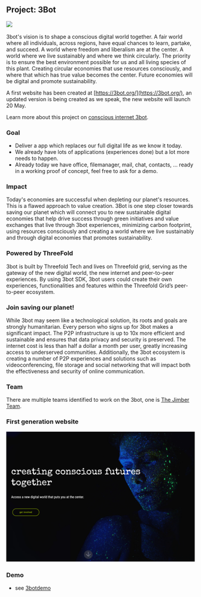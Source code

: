 ## Project: 3Bot

![](https://www.consciousinternet.org/threefold/info/projects/3bot/3bot.jpg
)

3bot's vision is to shape a conscious digital world together. A fair world where all individuals, across regions, have equal chances to learn, partake, and succeed. A world where freedom and liberalism are at the center. A world where we live sustainably and where we think circularly. The priority is to ensure the best environment possible for us and all living species of this plant. Creating circular economies that use resources consciously, and where that which has true value becomes the center. Future economies will be digital and promote sustainability.

A first website has been created at [https://3bot.org/](https://3bot.org/), an updated version is being created as we speak, the new website will launch 20 May.

Learn more about this project on [conscious internet 3bot](https://www.consciousinternet.org/index.html#/projects/3bot).

### Goal

- Deliver a app which replaces our full digital life as we know it today.
- We already have lots of applications (experiences done) but a lot more needs to happen.
- Already today we have office, filemanager, mail, chat, contacts, ... ready in a working proof of concept, feel free to ask for a demo.

### Impact

Today's economies are successful when depleting our planet's resources. This is a flawed approach to value creation. 3Bot is one step closer towards saving our planet which will connect you to new sustainable digital economies that help drive success through green initiatives and value exchanges that live through 3bot experiences, minimizing carbon footprint, using resources consciously and creating a world where we live sustainably and through digital economies that promotes sustainability.


### Powered by ThreeFold

3bot is built by Threefold Tech and lives on Threefold grid, serving as the gateway of the new digital world, the new internet and peer-to-peer experiences. By using 3bot SDK, 3bot users could create their own experiences, functionalities and features within the Threefold Grid’s peer-to-peer ecosystem.

### Join saving our planet!

While 3bot may seem like a technological solution, its roots and goals are strongly humanitarian. Every person who signs up for 3bot makes a significant impact. The P2P infrastructure is up to 10x more efficient and sustainable and ensures that data privacy and security is preserved. The internet cost is less than half a dollar a month per user, greatly increasing access to underserved communities. Additionally, the 3bot ecosystem is creating a number of P2P experiences and solutions such as videoconferencing, file storage and social networking that will impact both the effectiveness and security of online communication.

### Team

There are multiple teams identified to work on the 3bot, one is [The Jimber Team](https://www.jimber.org/contact.html).

### First generation website

![](./img/3bot_website.png)


### Demo

- see [3botdemo](3botdemo.md)

